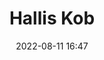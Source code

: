 ---
layout: post
title: Hallis Kob
image: assets/img/postcategories/placeholder.jpg
date: 2022-08-11 16:47
category: Inhabitants
author: 
tags: []
summary: 
flavortext: 
characterinfo:
  status: 
  race: 
  gender: 
  age: 
locationinfo:
  population: 
  ruler: 
  established: 
---
